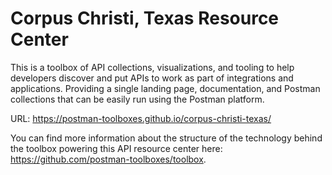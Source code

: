# Corpus Christi, Texas Resource Center
This is a toolbox of API collections, visualizations, and tooling to help developers discover and put APIs to work as part of integrations and applications. Providing a single landing page, documentation, and Postman collections that can be easily run using the Postman platform.

URL: https://postman-toolboxes.github.io/corpus-christi-texas/

You can find more information about the structure of the technology behind the toolbox powering this API resource center here: https://github.com/postman-toolboxes/toolbox.
